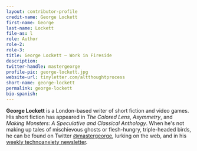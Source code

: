 ```yaml
---
layout: contributor-profile
credit-name: George Lockett
first-name: George
last-name: Lockett
file-as: l
role: Author
role-2:
role-3:
title: George Lockett — Work in Fireside
description:
twitter-handle: mastergeorge
profile-pic: george-lockett.jpg
website-url: tinyletter.com/altthoughtprocess
short-name: george-lockett
permalink: george-lockett
bio-spanish:
---
```

**George Lockett** is a London-based writer of short fiction and video games. His short fiction has appeared in _The Colored Lens_, _Asymmetry_, and _Making Monsters: A Speculative and Classical Anthology_. When he's not making up tales of mischievous ghosts or flesh-hungry, triple-headed birds, he can be found on Twitter [@mastergeorge](https://www.twitter.com/mastergeorge), lurking on the web, and in his [weekly technoanxiety newsletter](https://tinyletter.com/altthoughtprocess).

